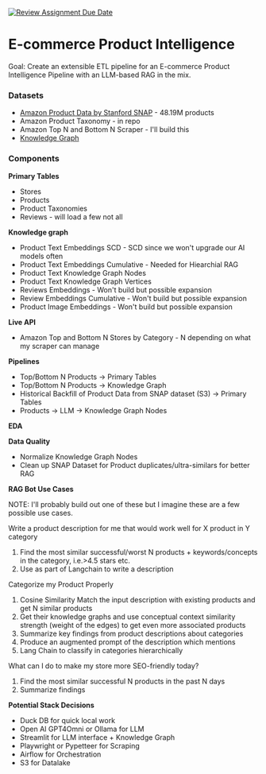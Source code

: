 [![Review Assignment Due Date](https://classroom.github.com/assets/deadline-readme-button-24ddc0f5d75046c5622901739e7c5dd533143b0c8e959d652212380cedb1ea36.svg)](https://classroom.github.com/a/1lXY_Wlg)


# E-commerce Product Intelligence

Goal: Create an extensible ETL pipeline for an E-commerce Product Intelligence Pipeline with an LLM-based RAG in the mix. 

### Datasets
- [Amazon Product Data by Stanford SNAP]([https://snap.stanford.edu/data/amazon/productGraph/](https://huggingface.co/datasets/McAuley-Lab/Amazon-Reviews-2023)) - 48.19M	products
- Amazon Product Taxonomy - in repo
- Amazon Top N and Bottom N Scraper - I'll build this
- [Knowledge Graph](https://towardsdatascience.com/how-to-convert-any-text-into-a-graph-of-concepts-110844f22a1a)

### Components
**Primary Tables**
  - Stores
  - Products
  - Product Taxonomies
  - Reviews - will load a few not all

**Knowledge graph**
 - Product Text Embeddings SCD - SCD since we won't upgrade our AI models often
 - Product Text Embeddings Cumulative - Needed for Hiearchial RAG 
 - Product Text Knowledge Graph Nodes
 - Product Text Knowledge Graph Vertices
 - Reviews Embeddings - Won't build but possible expansion
 - Review Embeddings Cumulative - Won't build but possible expansion
 - Product Image Embeddings - Won't build but possible expansion

**Live API**
  - Amazon Top and Bottom N Stores by Category - N depending on what my scraper can manage

**Pipelines**
- Top/Bottom N Products -> Primary Tables
- Top/Bottom N Products -> Knowledge Graph
- Historical Backfill of Product Data from SNAP dataset (S3) -> Primary Tables
- Products -> LLM -> Knowledge Graph Nodes

**EDA**

**Data Quality**
- Normalize Knowledge Graph Nodes
- Clean up SNAP Dataset for Product duplicates/ultra-similars for better RAG

**RAG Bot Use Cases**

NOTE: I'll probably build out one of these but I imagine these are a few possible use cases.

Write a product description for me that would work well for X product in Y category
1. Find the most similar successful/worst N products + keywords/concepts in the category, i.e.>4.5 stars etc.
2. Use as part of Langchain to write a description

Categorize my Product Properly
1. Cosine Similarity Match the input description with existing products and get N similar products
2. Get their knowledge graphs and use conceptual context similarity strength (weight of the edges) to get even more associated products
3. Summarize key findings from product descriptions about categories
4. Produce an augmented prompt of the description which mentions 
5. Lang Chain to classify in categories hierarchically
   
What can I do to make my store more SEO-friendly today?
1. Find the most similar successful N products in the past N days
2. Summarize findings


**Potential Stack Decisions**
- Duck DB for quick local work
- Open AI GPT4Omni or Ollama for LLM
- Streamlit for LLM interface + Knowledge Graph
- Playwright or Pypetteer for Scraping
- Airflow for Orchestration
- S3 for Datalake
